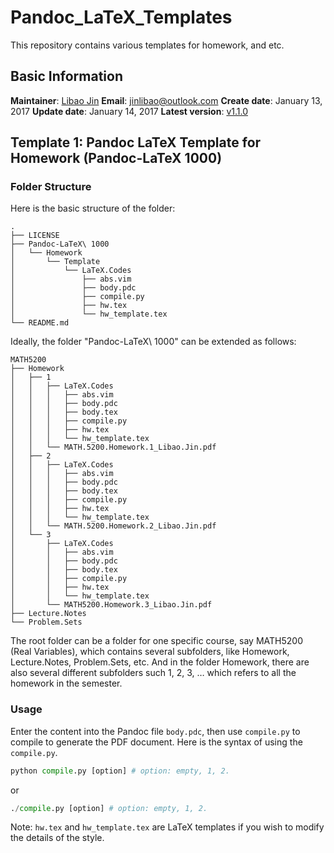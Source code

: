 # Pandoc_LaTeX_Templates

This repository contains various templates for homework, and etc.

## Basic Information

**Maintainer**: [Libao Jin](http://libao.in/)
**Email**: [jinlibao@outlook.com](mailto:jinlibao@outlook.com)
**Create date**: January 13, 2017
**Update date**: January 14, 2017
**Latest version**:  [v1.1.0](https://github.com/jinlibao/Pandoc_LaTeX_Templates/releases/tag/v1.1.0)

## Template 1: Pandoc LaTeX Template for Homework (Pandoc-LaTeX 1000)

### Folder Structure

Here is the basic structure of the folder:

```
.
├── LICENSE
├── Pandoc-LaTeX\ 1000
│   └── Homework
│       └── Template
│           └── LaTeX.Codes
│               ├── abs.vim
│               ├── body.pdc
│               ├── compile.py
│               ├── hw.tex
│               └── hw_template.tex
└── README.md
```

Ideally, the folder "Pandoc-LaTeX\ 1000" can be extended as follows:

```
MATH5200
├── Homework
│   ├── 1
│   │   ├── LaTeX.Codes
│   │   │   ├── abs.vim
│   │   │   ├── body.pdc
│   │   │   ├── body.tex
│   │   │   ├── compile.py
│   │   │   ├── hw.tex
│   │   │   └── hw_template.tex
│   │   └── MATH.5200.Homework.1_Libao.Jin.pdf
│   ├── 2
│   │   ├── LaTeX.Codes
│   │   │   ├── abs.vim
│   │   │   ├── body.pdc
│   │   │   ├── body.tex
│   │   │   ├── compile.py
│   │   │   ├── hw.tex
│   │   │   └── hw_template.tex
│   │   └── MATH.5200.Homework.2_Libao.Jin.pdf
│   └── 3
│       ├── LaTeX.Codes
│       │   ├── abs.vim
│       │   ├── body.pdc
│       │   ├── body.tex
│       │   ├── compile.py
│       │   ├── hw.tex
│       │   └── hw_template.tex
│       └── MATH5200.Homework.3_Libao.Jin.pdf
├── Lecture.Notes
└── Problem.Sets
```

The root folder can be a folder for one specific course, say MATH5200 (Real Variables), which contains several subfolders, like Homework, Lecture.Notes, Problem.Sets, etc. And in the folder Homework, there are also several different subfolders such 1, 2, 3, … which refers to all the homework in the semester.

### Usage

Enter the content into the Pandoc file `body.pdc`, then use `compile.py` to compile to generate the PDF document. Here is the syntax of using the `compile.py`.

```Python
python compile.py [option] # option: empty, 1, 2.
```

or

```Python
./compile.py [option] # option: empty, 1, 2.
```

Note: `hw.tex` and `hw_template.tex` are LaTeX templates if you wish to modify the details of the style.
